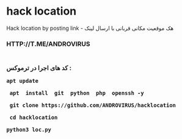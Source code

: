 # hack location
Hack location by posting link -  هک موقعیت مکانی قربانی با ارسال لینک
<H3>HTTP://T.ME/ANDROVIRUS<h3><br>کد های اجرا در ترموکس :<br>
 <pre><code>apt update<br>
 apt  install  git  python  php  openssh -y<br>
 git clone https://github.com/ANDROVIRUS/hacklocation<br>
 cd hacklocation<br>
python3 loc.py<code><pre>
